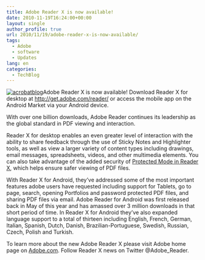 ```yaml
---
title: Adobe Reader X is now available!
date: 2010-11-19T16:24:00+00:00
layout: single
author_profile: true
url: 2010/11/19/adobe-reader-x-is-now-available/
tags:
  - Adobe
  - software
  - Updates
lang: en
categories: 
  - TechBlog
---
```

[![acrobatblog](http://lh5.ggpht.com/_vaUVXcmC3OI/TOadl8QjlTI/AAAAAAAADLI/71MuDhKdXtI/acrobatblog_thumb%5B1%5D.jpg?imgmax=800 "acrobatblog")](http://lh6.ggpht.com/_vaUVXcmC3OI/TOadkGu3bqI/AAAAAAAADLE/psfD4fKGbfc/s1600-h/acrobatblog%5B3%5D.jpg)Adobe Reader X is now available! Download Reader X for desktop at <http://get.adobe.com/reader/> or access the mobile app on the Android Market via your Android device.

With over one billion downloads, Adobe Reader continues its leadership as the global standard in PDF viewing and interaction.

Reader X for desktop enables an even greater level of interaction with the ability to share feedback through the use of Sticky Notes and Highlighter tools, as well as view a larger variety of content types including drawings, email messages, spreadsheets, videos, and other multimedia elements. You can also take advantage of the added security of [Protected Mode in Reader X](http://blogs.adobe.com/asset/2010/07/introducing-adobe-reader-protected-mode.html), which helps ensure safer viewing of PDF files.

With Reader X for Android, they’ve addressed some of the most important features adobe users have requested including support for Tablets, go to page, search, opening Portfolios and password protected PDF files, and sharing PDF files via email. Adobe Reader for Android was first released back in May of this year and has amassed over 3 million downloads in that short period of time. In Reader X for Android they’ve also expanded language support to a total of thirteen including English, French, German, Italian, Spanish, Dutch, Danish, Brazilian-Portuguese, Swedish, Russian, Czech, Polish and Turkish.

To learn more about the new Adobe Reader X please visit Adobe home page on [Adobe.com](http://www.adobe.com/products/reader/). Follow Reader X news on Twitter @Adobe_Reader.